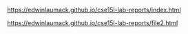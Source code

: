 https://edwinlaumack.github.io/cse15l-lab-reports/index.html

https://edwinlaumack.github.io/cse15l-lab-reports/file2.html

